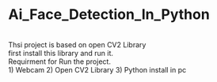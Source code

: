 # Ai_Face_Detection_In_Python
<br/>
Thsi project is based on open CV2 Library
<br/>
first install this library and run it.
<br/>
Requirment for Run the project.
<br/>
1) Webcam
2) Open CV2 Library
3) Python install in pc
